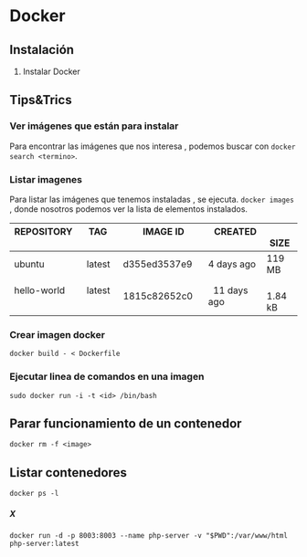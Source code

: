 # Docker

## Instalación

  1. Instalar Docker

## Tips&Trics
### Ver imágenes que están para instalar
Para encontrar las imágenes que nos interesa , podemos buscar con
`docker search <termino>`.

### Listar imagenes
Para listar las imágenes que tenemos instaladas , se ejecuta.
`docker images` , donde nosotros podemos ver la lista de elementos instalados.


REPOSITORY        |  TAG         |        IMAGE ID        |    CREATED         |    SIZE
------            |   ------     |         --------       |    ---------       |   -------
ubuntu            |  latest      |        d355ed3537e9    |    4 days ago      |    119 MB
hello-world       |  latest      |        1815c82652c0    |    11 days ago     |    1.84 kB

### Crear imagen docker
```
docker build - < Dockerfile
```
### Ejecutar linea de comandos en una imagen

```
sudo docker run -i -t <id> /bin/bash
```

## Parar funcionamiento de un contenedor

```
docker rm -f <image>
```
## Listar contenedores
```
docker ps -l
```
##### X

```
docker run -d -p 8003:8003 --name php-server -v "$PWD":/var/www/html php-server:latest
```

